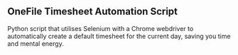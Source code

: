 ## OneFile Timesheet Automation Script

Python script that utilises Selenium with a Chrome webdriver to automatically create a default timesheet for the current day, saving you time and mental energy.

